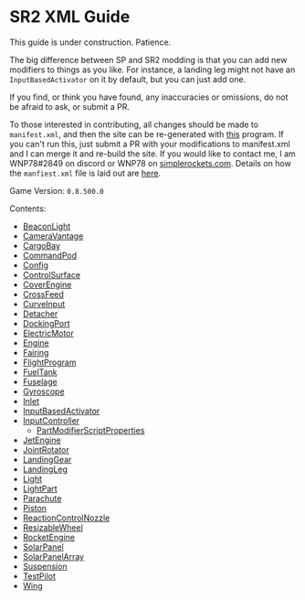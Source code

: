 # SR2 XML Guide
This guide is under construction. Patience.

The big difference between SP and SR2 modding is that you can add new modifiers to things as you like. For instance, a landing leg might not have an `InputBasedActivator` on it by default, but you can just add one.

If you find, or think you have found, any inaccuracies or omissions, do not be afraid to ask, or submit a PR.

To those interested in contributing, all changes should be made to `manifest.xml`, and then the site can be re-generated with [this](https://github.com/WNP78/ModifierPropertiesExtractor) program. If you can't run this, just submit a PR with your modifications to manifest.xml and I can merge it and re-build the site.
If you would like to contact me, I am WNP78#2849 on discord or WNP78 on [simplerockets.com](https://www.simplerockets.com/u/WNP78). Details on how the `manfiest.xml` file is laid out are [here](ManifestXmlGuide).

Game Version: `0.8.500.0`

Contents:
 - [BeaconLight](/Sr2Xml/BeaconLight)
 - [CameraVantage](/Sr2Xml/CameraVantage)
 - [CargoBay](/Sr2Xml/CargoBay)
 - [CommandPod](/Sr2Xml/CommandPod)
 - [Config](/Sr2Xml/Config)
 - [ControlSurface](/Sr2Xml/ControlSurface)
 - [CoverEngine](/Sr2Xml/CoverEngine)
 - [CrossFeed](/Sr2Xml/CrossFeed)
 - [CurveInput](/Sr2Xml/CurveInput)
 - [Detacher](/Sr2Xml/Detacher)
 - [DockingPort](/Sr2Xml/DockingPort)
 - [ElectricMotor](/Sr2Xml/ElectricMotor)
 - [Engine](/Sr2Xml/Engine)
 - [Fairing](/Sr2Xml/Fairing)
 - [FlightProgram](/Sr2Xml/FlightProgram)
 - [FuelTank](/Sr2Xml/FuelTank)
 - [Fuselage](/Sr2Xml/Fuselage)
 - [Gyroscope](/Sr2Xml/Gyroscope)
 - [Inlet](/Sr2Xml/Inlet)
 - [InputBasedActivator](/Sr2Xml/InputBasedActivator)
 - [InputController](/Sr2Xml/InputController)
   - [PartModifierScriptProperties](/Sr2Xml/PartModifierScriptProperties)
 - [JetEngine](/Sr2Xml/JetEngine)
 - [JointRotator](/Sr2Xml/JointRotator)
 - [LandingGear](/Sr2Xml/LandingGear)
 - [LandingLeg](/Sr2Xml/LandingLeg)
 - [Light](/Sr2Xml/Light)
 - [LightPart](/Sr2Xml/LightPart)
 - [Parachute](/Sr2Xml/Parachute)
 - [Piston](/Sr2Xml/Piston)
 - [ReactionControlNozzle](/Sr2Xml/ReactionControlNozzle)
 - [ResizableWheel](/Sr2Xml/ResizableWheel)
 - [RocketEngine](/Sr2Xml/RocketEngine)
 - [SolarPanel](/Sr2Xml/SolarPanel)
 - [SolarPanelArray](/Sr2Xml/SolarPanelArray)
 - [Suspension](/Sr2Xml/Suspension)
 - [TestPilot](/Sr2Xml/TestPilot)
 - [Wing](/Sr2Xml/Wing)
